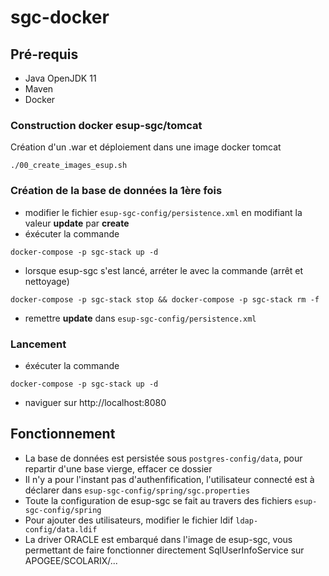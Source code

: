 # sgc-docker

## Pré-requis
* Java OpenJDK 11
* Maven
* Docker

### Construction docker esup-sgc/tomcat

Création d'un .war et déploiement dans une image docker tomcat
 ```
 ./00_create_images_esup.sh
 ```

 ### Création de la base de données la 1ère fois
 * modifier le fichier ```esup-sgc-config/persistence.xml``` en modifiant la valeur __update__ par __create__
 * éxécuter la commande
 ```
docker-compose -p sgc-stack up -d
 ```
 * lorsque esup-sgc s'est lancé, arréter le avec la commande (arrêt et nettoyage)
 ```
 docker-compose -p sgc-stack stop && docker-compose -p sgc-stack rm -f
 ```
 * remettre __update__ dans ```esup-sgc-config/persistence.xml```

### Lancement
 * éxécuter la commande
 ```
docker-compose -p sgc-stack up -d
 ```
 * naviguer sur http://localhost:8080 


## Fonctionnement

 * La base de données est persistée sous ```postgres-config/data```, pour repartir d'une base vierge, effacer ce dossier
 * Il n'y a pour l'instant pas d'authenfification, l'utilisateur connecté est à déclarer dans ```esup-sgc-config/spring/sgc.properties```
 * Toute la configuration de esup-sgc se fait au travers des fichiers ```esup-sgc-config/spring```
 * Pour ajouter des utilisateurs, modifier le fichier ldif ```ldap-config/data.ldif```
 * La driver ORACLE est embarqué dans l'image de esup-sgc, vous permettant de faire fonctionner directement SqlUserInfoService sur APOGEE/SCOLARIX/... 